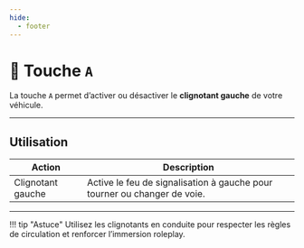 ```yaml
---
hide:
  - footer
---
```


# 🔘 Touche `A`

La touche `A` permet d’activer ou désactiver le **clignotant gauche** de votre véhicule.

---

## Utilisation

| Action              | Description                                          |
|---------------------|------------------------------------------------------|
| Clignotant gauche   | Active le feu de signalisation à gauche pour tourner ou changer de voie. |

---

!!! tip "Astuce"
    Utilisez les clignotants en conduite pour respecter les règles de circulation et renforcer l’immersion roleplay.
